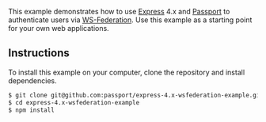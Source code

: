 This example demonstrates how to use [Express](http://expressjs.com/) 4.x and
[Passport](http://passportjs.org/) to authenticate users via [WS-Federation](https://en.wikipedia.org/wiki/WS-Federation).
Use this example as a starting point for your own web applications.

## Instructions

To install this example on your computer, clone the repository and install
dependencies.

```bash
$ git clone git@github.com:passport/express-4.x-wsfederation-example.git
$ cd express-4.x-wsfederation-example
$ npm install
```

